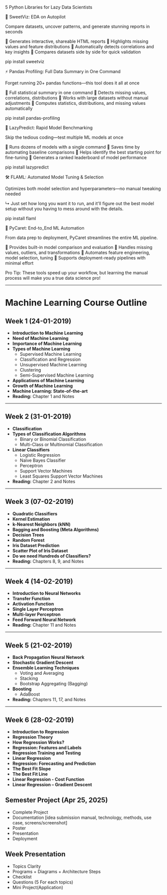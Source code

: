 5 Python Libraries for Lazy Data Scientists 

🚀 SweetViz: EDA on Autopilot 

Compare datasets, uncover patterns, and generate stunning reports in seconds

🔹 Generates interactive, shareable HTML reports
🔹 Highlights missing values and feature distributions
🔹 Automatically detects correlations and key insights
🔹 Compares datasets side by side for quick validation

pip install sweetviz

⚡ Pandas Profiling: Full Data Summary in One Command 

Forget running 20+ pandas functions—this tool does it all at once

🔹 Full statistical summary in one command
🔹 Detects missing values, correlations, distributions
🔹 Works with large datasets without manual adjustments
🔹 Computes statistics, distributions, and missing values automatically

pip install pandas-profiling

🎯 LazyPredict: Rapid Model Benchmarking 

Skip the tedious coding—test multiple ML models at once

🔹 Runs dozens of models with a single command
🔹 Saves time by automating baseline comparisons
🔹 Helps identify the best starting point for fine-tuning
🔹 Generates a ranked leaderboard of model performance

pip install lazypredict

🛠️ FLAML:  Automated Model Tuning & Selection 

Optimizes both model selection and hyperparameters—no manual tweaking needed

↳ Just set how long you want it to run, and it'll figure out the best model setup without you having to mess around with the details.

pip install flaml

🤖 PyCaret: End-to_End ML Automation 

From data prep to deployment, PyCaret streamlines the entire ML pipeline.

🔹 Provides built-in model comparison and evaluation
🔹 Handles missing values, outliers, and transformations
🔹 Automates feature engineering, model selection, tuning
🔹 Supports deployment-ready pipelines with minimal effort

Pro Tip: These tools speed up your workflow, but learning the manual process will make you a true data science pro!



---

# Machine Learning Course Outline

## Week 1 (24-01-2019)
- **Introduction to Machine Learning**
- **Need of Machine Learning**
- **Importance of Machine Learning**
- **Types of Machine Learning**
  - Supervised Machine Learning
  - Classification and Regression
  - Unsupervised Machine Learning
  - Clustering
  - Semi-Supervised Machine Learning
- **Applications of Machine Learning**
- **Growth of Machine Learning**
- **Machine Learning: State-of-the-art**
- **Reading:** Chapter 1 and Notes

---

## Week 2 (31-01-2019)
- **Classification**
- **Types of Classification Algorithms**
  - Binary or Binomial Classification
  - Multi-Class or Multinomial Classification
- **Linear Classifiers**
  - Logistic Regression
  - Naïve Bayes Classifier
  - Perceptron
  - Support Vector Machines
  - Least Squares Support Vector Machines
- **Reading:** Chapter 2 and Notes

---

## Week 3 (07-02-2019)
- **Quadratic Classifiers**
- **Kernel Estimation**
- **k-Nearest Neighbors (kNN)**
- **Bagging and Boosting (Meta Algorithms)**
- **Decision Trees**
- **Random Forest**
- **Iris Dataset Prediction**
- **Scatter Plot of Iris Dataset**
- **Do we need Hundreds of Classifiers?**
- **Reading:** Chapters 8, 9, and Notes

---

## Week 4 (14-02-2019)
- **Introduction to Neural Networks**
- **Transfer Function**
- **Activation Function**
- **Single Layer Perceptron**
- **Multi-layer Perceptron**
- **Feed Forward Neural Network**
- **Reading:** Chapter 11 and Notes

---

## Week 5 (21-02-2019)
- **Back Propagation Neural Network**
- **Stochastic Gradient Descent**
- **Ensemble Learning Techniques**
  - Voting and Averaging
  - Stacking
  - Bootstrap Aggregating (Bagging)
- **Boosting**
  - AdaBoost
- **Reading:** Chapters 11, 17, and Notes

---

## Week 6 (28-02-2019)
- **Introduction to Regression**
- **Regression Theory**
- **How Regression Works?**
- **Regression: Features and Labels**
- **Regression Training and Testing**
- **Linear Regression**
- **Regression: Forecasting and Prediction**
- **The Best Fit Slope**
- **The Best Fit Line**
- **Linear Regression - Cost Function**
- **Linear Regression – Gradient Descent**


## Semester Project (Apr 25, 2025)
  - Complete Project
  - Documentation [idea submission manual, technology, methods, use case, screens/screenshot]
  - Poster
  - Presentation
  - Deployment


## Week Presentation
  - Topics Clarity
  - Programs + Diagrams + Architecture Steps
  - Checklist
  - Questions (5 For each topics)
  - Mini Project(Application)

